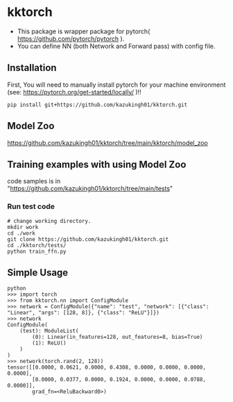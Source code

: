 # kktorch
- This package is wrapper package for pytorch( https://github.com/pytorch/pytorch ).
- You can define NN (both Network and Forward pass) with config file.

## Installation
First, You will need to manually install pytorch for your machine environment (see: https://pytorch.org/get-started/locally/ )!!
```
pip install git+https://github.com/kazukingh01/kktorch.git
```

## Model Zoo
https://github.com/kazukingh01/kktorch/tree/main/kktorch/model_zoo

## Training examples with using Model Zoo
code samples is in "https://github.com/kazukingh01/kktorch/tree/main/tests"

### Run test code
```
# change working directory.
mkdir work
cd ./work
git clone https://github.com/kazukingh01/kktorch.git
cd ./kktorch/tests/
python train_ffn.py
```

## Simple Usage
```
python
>>> import torch
>>> from kktorch.nn import ConfigModule
>>> network = ConfigModule({"name": "test", "network": [{"class": "Linear", "args": [128, 8]}, {"class": "ReLU"}]})
>>> network
ConfigModule(
    (test): ModuleList(
        (0): Linear(in_features=128, out_features=8, bias=True)
        (1): ReLU()
    )
)
>>> network(torch.rand(2, 128))
tensor([[0.0000, 0.0621, 0.0000, 0.4308, 0.0000, 0.0000, 0.0000, 0.0000],
        [0.0000, 0.0377, 0.0000, 0.1924, 0.0000, 0.0000, 0.0788, 0.0000]],
        grad_fn=<ReluBackward0>)
```
